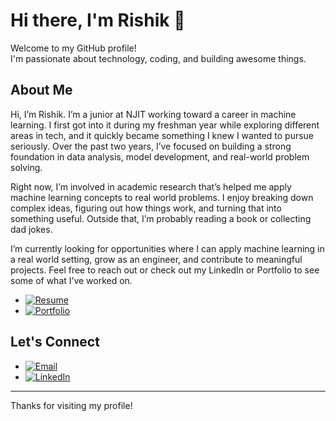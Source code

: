 # Hi there, I'm Rishik 👋

Welcome to my GitHub profile!  
I'm passionate about technology, coding, and building awesome things.

## About Me

Hi, I’m Rishik. I’m a junior at NJIT working toward a career in machine learning. I first got into it during my freshman year while exploring different areas in tech, and it quickly became something I knew I wanted to pursue seriously. Over the past two years, I’ve focused on building a strong foundation in data analysis, model development, and real-world problem solving.

Right now, I’m involved in academic research that’s helped me apply machine learning concepts to real world problems. I enjoy breaking down complex ideas, figuring out how things work, and turning that into something useful. Outside that, I’m probably reading a book or collecting dad jokes.

I’m currently looking for opportunities where I can apply machine learning in a real world setting, grow as an engineer, and contribute to meaningful projects. Feel free to reach out or check out my LinkedIn or Portfolio to see some of what I’ve worked on.

- [![Resume](https://img.shields.io/badge/Resume-PDF-informational?style=flat&logo=adobeacrobatreader&logoColor=white&color=blue)](https://raw.githubusercontent.com/Rishik15/Rishik15/main/RishikReddyYesgari_Resume.pdf)
- [![Portfolio](https://img.shields.io/badge/Portfolio-Live-blueviolet?style=flat&logo=vercel)](https://rishik-portfolio-chi.vercel.app/)

## Let's Connect

- [![Email](https://img.shields.io/badge/-Email-D14836?style=flat&logo=gmail&logoColor=white)](mailto:rishikreddy.yesgari@gmail.com) 
- [![LinkedIn](https://img.shields.io/badge/-LinkedIn-0077b5?style=flat&logo=linkedin)](https://www.linkedin.com/in/rishikreddyyesgari/)

---

Thanks for visiting my profile!

